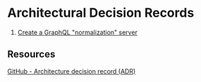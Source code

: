 # Architectural Decision Records

1. [Create a GraphQL "normalization" server](001-graphql-server.md)

## Resources

[GitHub - Architecture decision record (ADR)](https://github.com/joelparkerhenderson/architecture_decision_record)
